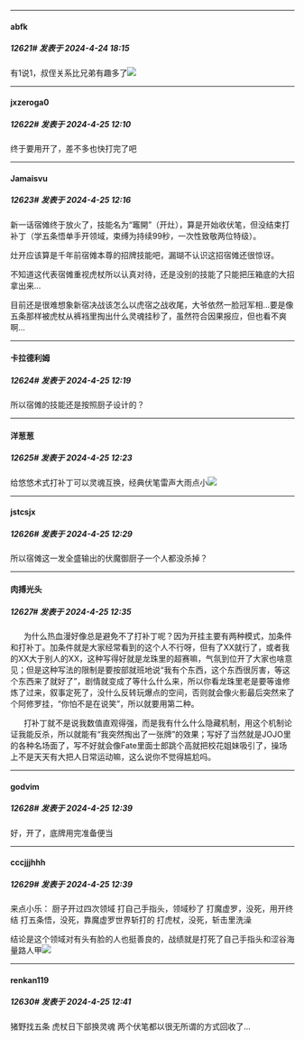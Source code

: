 ﻿
*****

####  abfk  
##### 12621#       发表于 2024-4-24 18:15

有1说1，叔侄关系比兄弟有趣多了<img src="https://static.saraba1st.com/image/smiley/face2017/037.png" referrerpolicy="no-referrer">


*****

####  jxzeroga0  
##### 12622#       发表于 2024-4-25 12:10

终于要用开了，差不多也快打完了吧


*****

####  Jamaisvu  
##### 12623#       发表于 2024-4-25 12:16

新一话宿傩终于放火了，技能名为“竈開”（开灶），算是开始收伏笔，但没结束打补丁（学五条悟单手开领域，束缚为持续99秒，一次性致敬两位特级）。

灶开应该算是千年前宿傩本尊的招牌技能吧，漏瑚不认识这招宿傩还很惊讶。

不知道这代表宿傩重视虎杖所以认真对待，还是没别的技能了只能把压箱底的大招拿出来...

目前还是很难想象新宿决战该怎么以虎宿之战收尾，大爷依然一脸冠军相...要是像五条那样被虎杖从裤裆里掏出什么灵魂挂秒了，虽然符合因果报应，但也看不爽啊...

*****

####  卡拉德利姆  
##### 12624#       发表于 2024-4-25 12:19

所以宿傩的技能还是按照厨子设计的？


*****

####  洋葱葱  
##### 12625#       发表于 2024-4-25 12:23

给悠悠术式打补丁可以灵魂互换，经典伏笔雷声大雨点小<img src="https://static.saraba1st.com/image/smiley/face2017/067.png" referrerpolicy="no-referrer">


*****

####  jstcsjx  
##### 12626#       发表于 2024-4-25 12:29

所以宿傩这一发全盛输出的伏魔御厨子一个人都没杀掉？


*****

####  肉搏光头  
##### 12627#       发表于 2024-4-25 12:35

      为什么热血漫好像总是避免不了打补丁呢？因为开挂主要有两种模式，加条件和打补丁。加条件就是大家经常看到的这个人不行呀，但有了XX就行了，或者我的XX大于别人的XX，这种写得好就是龙珠里的超赛嘛，气氛到位开了大家也啥意见；但是这种写法的限制是要按部就班地说“我有个东西，这个东西很厉害，等这个东西来了就好了”，剧情就变成了等什么什么来，所以你看龙珠里老是要等谁修炼了过来，叙事定死了，没什么反转玩爆点的空间，否则就会像火影最后突然来了个阿修罗挂，“你怕不是在说笑”，所以就要用第二种。

      打补丁就不是说我数值直观得强，而是我有什么什么隐藏机制，用这个机制论证我能反杀，所以就能有“我突然掏出了一张牌”的效果；写好了当然就是JOJO里的各种名场面了，写不好就会像Fate里面士郎跳个高就把校花姐妹吸引了，操场上不是天天有大把人日常运动嘛，这么说你不觉得尴尬吗。


*****

####  godvim  
##### 12628#       发表于 2024-4-25 12:39

好，开了，底牌用完准备便当

*****

####  cccjjjhhh  
##### 12629#       发表于 2024-4-25 12:39

来点小乐：
厨子开过四次领域
打自己手指头，领域秒了
打魔虚罗，没死，用开终结
打五条悟，没死，靠魔虚罗世界斩打的
打虎杖，没死，斩击里洗澡

结论是这个领域对有头有脸的人也挺善良的，战绩就是打死了自己手指头和涩谷海量路人甲<img src="https://static.saraba1st.com/image/smiley/face2017/067.png" referrerpolicy="no-referrer">

*****

####  renkan119  
##### 12630#       发表于 2024-4-25 12:41

猪野找五条 虎杖日下部换灵魂 两个伏笔都以很无所谓的方式回收了…

